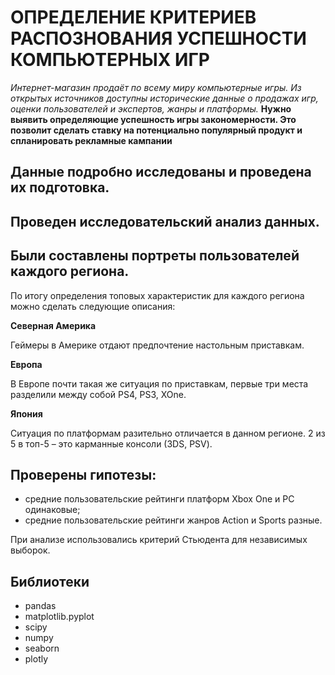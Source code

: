 # ОПРЕДЕЛЕНИЕ КРИТЕРИЕВ РАСПОЗНОВАНИЯ УСПЕШНОСТИ КОМПЬЮТЕРНЫХ ИГР

*Интернет-магазин продаёт по всему миру компьютерные игры. Из открытых источников доступны исторические данные о продажах игр, оценки пользователей и экспертов, жанры и платформы.*
**Нужно выявить определяющие успешность игры закономерности. Это позволит сделать ставку на потенциально популярный продукт и спланировать рекламные кампании**

## Данные подробно исследованы и проведена их подготовка.

## Проведен исследовательский анализ данных.

## Были составлены портреты пользователей каждого региона.

По итогу определения топовых характеристик для каждого региона можно сделать следующие описания:<br>
    
**Северная Америка**
    
Геймеры в Америке отдают предпочтение настольным приставкам.
    
**Европа**
    
В Европе почти такая же ситуация по приставкам, первые три места разделили между собой PS4, PS3, XOne. 
    
**Япония**
    
Ситуация по платформам разительно отличается в данном регионе. 2 из 5 в топ-5 – это карманные консоли (3DS, PSV).

## Проверены гипотезы: 
- средние пользовательские рейтинги платформ Xbox One и PC одинаковые;  
- средние пользовательские рейтинги жанров Action и Sports разные. 

При анализе использовались критерий Стьюдента для независимых выборок.

## Библиотеки
* pandas
* matplotlib.pyplot
* scipy
* numpy
* seaborn
* plotly

